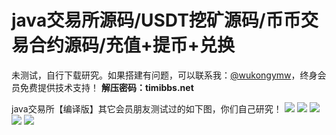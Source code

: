 # java交易所源码/USDT挖矿源码/币币交易合约源码/充值+提币+兑换

未测试，自行下载研究。如果搭建有问题，可以联系我：[@wukongymw](http://t.me/wukongymw)，终身会员免费提供技术支持！
**解压密码：timibbs.net**

java交易所【编译版】其它会员朋友测试过的如下图，你们自己研究！
[![](https://wukongymw.com/wp-content/uploads/2023/07/1690394259-61c9b5ae0b59772.jpg)](https://wukongymw.com/wp-content/uploads/2023/07/1690394259-61c9b5ae0b59772.jpg)
[![](https://wukongymw.com/wp-content/uploads/2023/07/1690394258-ad1176a24101d35.jpg)](https://wukongymw.com/wp-content/uploads/2023/07/1690394258-ad1176a24101d35.jpg)
[![](https://wukongymw.com/wp-content/uploads/2023/07/1690394258-b2fa98a065e8264.jpg)](https://wukongymw.com/wp-content/uploads/2023/07/1690394258-b2fa98a065e8264.jpg)
[![](https://wukongymw.com/wp-content/uploads/2023/07/1690394257-b7b57f877249a84.jpg)](https://wukongymw.com/wp-content/uploads/2023/07/1690394257-b7b57f877249a84.jpg)
[![](https://wukongymw.com/wp-content/uploads/2023/07/1690394257-5c3b2ab168a3e72.jpg)](https://wukongymw.com/wp-content/uploads/2023/07/1690394257-5c3b2ab168a3e72.jpg)